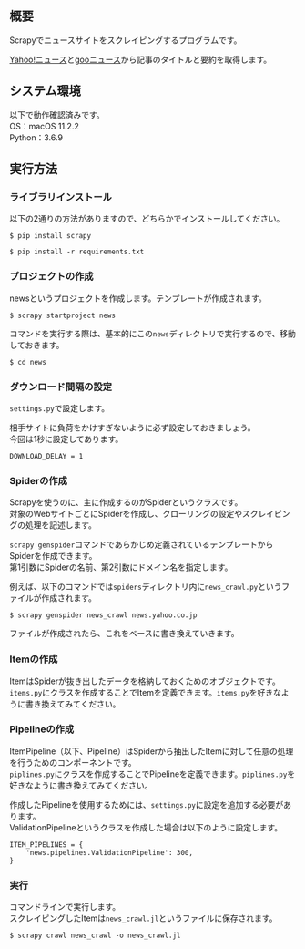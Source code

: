 ## 概要
Scrapyでニュースサイトをスクレイピングするプログラムです。

[Yahoo!ニュース](https://news.yahoo.co.jp/)と[gooニュース](https://news.goo.ne.jp/)から記事のタイトルと要約を取得します。



## システム環境
以下で動作確認済みです。  
OS：macOS 11.2.2  
Python：3.6.9



## 実行方法
### ライブラリインストール
以下の2通りの方法がありますので、どちらかでインストールしてください。
```
$ pip install scrapy
```
```
$ pip install -r requirements.txt
```


### プロジェクトの作成
newsというプロジェクトを作成します。テンプレートが作成されます。
```
$ scrapy startproject news
```

コマンドを実行する際は、基本的にこの`news`ディレクトリで実行するので、移動しておきます。
```
$ cd news
```


### ダウンロード間隔の設定
`settings.py`で設定します。

相手サイトに負荷をかけすぎないように必ず設定しておきましょう。  
今回は1秒に設定してあります。
```
DOWNLOAD_DELAY = 1
```


### Spiderの作成
Scrapyを使うのに、主に作成するのがSpiderというクラスです。  
対象のWebサイトごとにSpiderを作成し、クローリングの設定やスクレイピングの処理を記述します。  

`scrapy genspider`コマンドであらかじめ定義されているテンプレートからSpiderを作成できます。  
第1引数にSpiderの名前、第2引数にドメイン名を指定します。

例えば、以下のコマンドでは`spiders`ディレクトリ内に`news_crawl.py`というファイルが作成されます。
```
$ scrapy genspider news_crawl news.yahoo.co.jp
```

ファイルが作成されたら、これをベースに書き換えていきます。


### Itemの作成
ItemはSpiderが抜き出したデータを格納しておくためのオブジェクトです。  
`items.py`にクラスを作成することでItemを定義できます。`items.py`を好きなように書き換えてみてください。


### Pipelineの作成
ItemPipeline（以下、Pipeline）はSpiderから抽出したItemに対して任意の処理を行うためのコンポーネントです。  
`piplines.py`にクラスを作成することでPipelineを定義できます。`piplines.py`を好きなように書き換えてみてください。

作成したPipelineを使用するためには、`settings.py`に設定を追加する必要があります。  
ValidationPipelineというクラスを作成した場合は以下のように設定します。
```
ITEM_PIPELINES = {
    'news.pipelines.ValidationPipeline': 300,
}
```


### 実行
コマンドラインで実行します。  
スクレイピングしたItemは`news_crawl.jl`というファイルに保存されます。
```
$ scrapy crawl news_crawl -o news_crawl.jl
```
